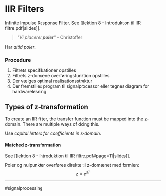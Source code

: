 # IIR Filters
Infinite Impulse Response Filter. See [[lektion 8 - Introduktion til IIR filtre.pdf|slides]].

> *"Vi placerer **poler**"*
> \- Christoffer

Har *altid poler*.

### Procedure
1. Filtrets specifikationer opstilles
2. Filtrets z-domæne overføringsfunktion opstilles
3. Der vælges optimal realisationsstruktur
4. Der fremstilles program til signalprocessor eller tegnes diagram for hardwareløsning

## Types of z-transformation
To create an IIR filter, the transfer function must be mapped into the z-domain. There are multiple ways of doing this.

Use *capital letters for coefficients in $s$-domain*.
#### Matched z-transformation
See [[lektion 8 - Introduktion til IIR filtre.pdf#page=11|slides]].

Poler og nulpunkter overføres direkte til z-domænet med formlen:
$$z = e^{sT}$$

---
#signalprocessing